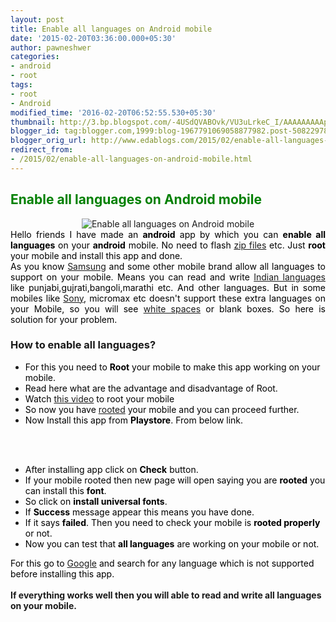 ```yaml
---
layout: post
title: Enable all languages on Android mobile
date: '2015-02-20T03:36:00.000+05:30'
author: pawneshwer
categories:
- android
- root
tags:
- root
- Android
modified_time: '2016-02-20T06:52:55.530+05:30'
thumbnail: http://3.bp.blogspot.com/-4USdQVABOvk/VU3uLrkeC_I/AAAAAAAAApw/HQGHHNeees0/s72-c/Untitled-300x300.png
blogger_id: tag:blogger.com,1999:blog-1967791069058877982.post-5082297872599359470
blogger_orig_url: http://www.edablogs.com/2015/02/enable-all-languages-on-android-mobile.html
redirect_from:
- /2015/02/enable-all-languages-on-android-mobile.html
---
```


<div dir="ltr" style="text-align: left;" trbidi="on"><h2 style="text-align: justify;"><span style="color: green;">Enable all languages on Android mobile</span></h2><div class="separator" style="clear: both; text-align: center;"><img alt="Enable all languages on Android mobile" border="0" src="http://3.bp.blogspot.com/-4USdQVABOvk/VU3uLrkeC_I/AAAAAAAAApw/HQGHHNeees0/s1600/Untitled-300x300.png" title="Enable all languages on Android mobile" /></div><div style="text-align: justify;"><span style="color: black;">Hello friends I have made an <b>android</b> app by which you can <b>enable all languages</b> on your <b>android</b> mobile. No need to flash <a class="zem_slink" href="http://en.wikipedia.org/wiki/Zip_%28file_format%29" rel="wikipedia" target="_blank" title="Zip (file format)">zip files</a> etc. Just <b>root</b> your mobile and install this app and done.</span><br /><span style="color: black;"> As you know <a class="zem_slink" href="http://samsung.com/" rel="homepage" target="_blank" title="Samsung Electronics">Samsung</a> and some other mobile brand allow all languages to support on your mobile. Means you can read and write <a class="zem_slink" href="http://en.wikipedia.org/wiki/Languages_of_India" rel="wikipedia" target="_blank" title="Languages of India">Indian languages</a> like punjabi,gujrati,bangoli,marathi etc. And other languages. But in some mobiles like <a class="zem_slink" href="http://www.sony.com/" rel="homepage" target="_blank" title="Sony">Sony</a>, micromax etc doesn't support these extra languages on your Mobile, so you will see <a class="zem_slink" href="http://en.wikipedia.org/wiki/White_spaces_%28radio%29" rel="wikipedia" target="_blank" title="White spaces (radio)">white spaces</a> or blank boxes. So here is solution for your problem.</span></div><h3><div class="alert alert-question" role="alert">How to enable all languages?</div></h3><ul><li><span style="color: black;">For this you need to <b>Root</b> your mobile to make this app working on your mobile.</span></li><li><span style="color: black;">Read here what are the advantage and disadvantage of Root.</span></li><li><span style="color: black;">Watch <a href="https://www.youtube.com/watch?v=XYt5oxhnllA" target="_blank" title="How to root">this video</a> to root your mobile</span></li><li><span style="color: black;">So now you have <a class="zem_slink" href="http://en.wikipedia.org/wiki/Root" rel="wikipedia" target="_blank" title="Root">rooted</a> your mobile and you can proceed further.</span></li><li><span style="color: black;">Now Install this app from <b>Playstore</b>. From below link.</span></li></ul><br /><article id="default-usage"><div class="to-lock" style="display:none;"><center><a class="btn" href="https://play.google.com/store/apps/details?id=pr.uni.fonts" target="_blank" title="Install This app">Install</a></center><br /></div></article><br /><ul><li><span style="color: black;">After installing app click on <b>Check</b> button.</span></li><li><span style="color: black;">If your mobile rooted then new page will open saying you are <b>rooted</b> you can install this <b>font</b>.</span></li><li><span style="color: black;">So click on <b>install universal fonts</b>.</span></li><li><span style="color: black;">If <b>Success</b> message appear this means you have done.</span></li><li><span style="color: black;">If it says <b>failed</b>. Then you need to check your mobile is <b>rooted properly</b> or not.</span></li><li><span style="color: black;">Now you can test that <b>all languages</b> are working on your mobile or not.</span></li></ul><span style="color: black;">For this go to <a class="zem_slink" href="http://www.google.com/" rel="homepage" target="_blank" title="Google">Google</a> and search for any language which is not supported before installing this app.</span><br /><br /><div class="alert alert-success" role="alert"><b>If everything works well then you will able to read and write all languages on your mobile.</b></div></div>